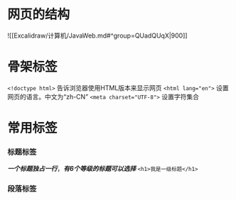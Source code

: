 # 网页的结构
![[Excalidraw/计算机/JavaWeb.md#^group=QUadQUqX|900]]
# 骨架标签
`<!doctype html>` 告诉浏览器使用HTML版本来显示网页
`<html lang="en">` 设置网页的语言。中文为“zh-CN”
`<meta charset="UTF-8">` 设置字符集合

# 常用标签
### 标题标签
***一个标题独占一行***，***有6个等级的标题可以选择***
`<h1>我是一级标题</h1>`
### 段落标签








